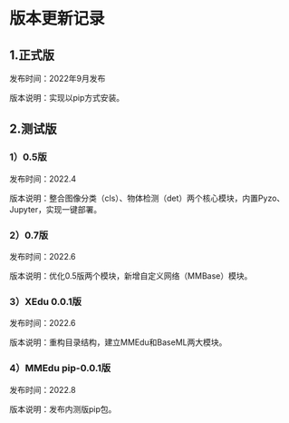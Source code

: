 # 版本更新记录

## 1.正式版

发布时间：2022年9月发布

版本说明：实现以pip方式安装。

## 2.测试版

### 1）0.5版

发布时间：2022.4

版本说明：整合图像分类（cls）、物体检测（det）两个核心模块，内置Pyzo、Jupyter，实现一键部署。

### 2）0.7版

发布时间：2022.6

版本说明：优化0.5版两个模块，新增自定义网络（MMBase）模块。

### 3）XEdu 0.0.1版

发布时间：2022.6

版本说明：重构目录结构，建立MMEdu和BaseML两大模块。

### 4）MMEdu pip-0.0.1版

发布时间：2022.8

版本说明：发布内测版pip包。

